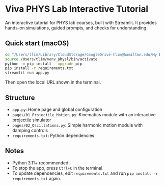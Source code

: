 # Viva PHYS Lab Interactive Tutorial

An interactive tutorial for PHYS lab courses, built with Streamlit. It provides hands-on simulations, guided prompts, and checks for understanding.

## Quick start (macOS)

```bash
cd "/Users/tlim/Library/CloudStorage/GoogleDrive-tlim@hamilton.edu/My Drive/Course Support/2025 Fall/Viva/tutorial"
source /Users/tlim/venv_physl/bin/activate
python -m pip install --upgrade pip
pip install -r requirements.txt
streamlit run app.py
```

Then open the local URL shown in the terminal.

## Structure

- `app.py`: Home page and global configuration
- `pages/01_Projectile_Motion.py`: Kinematics module with an interactive projectile simulator
- `pages/02_Oscillations.py`: Simple harmonic motion module with damping controls
- `requirements.txt`: Python dependencies

## Notes

- Python 3.11+ recommended.
- To stop the app, press `Ctrl+C` in the terminal.
- To update dependencies, edit `requirements.txt` and run `pip install -r requirements.txt` again.

